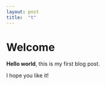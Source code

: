 ```yaml
---
layout: post
title:  "t"
---
```


# Welcome

**Hello world**, this is my first blog post.

I hope you like it!
